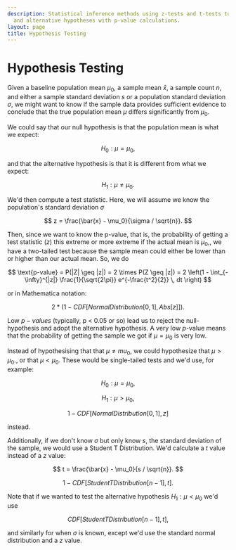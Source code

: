 ```yaml
---
description: Statistical inference methods using z-tests and t-tests to evaluate null
  and alternative hypotheses with p-value calculations.
layout: page
title: Hypothesis Testing
---
```


# Hypothesis Testing

Given a baseline population mean $\mu_0,$ a sample mean $\bar{x},$ a sample count $n,$ and either a sample standard deviation $s$ or a population standard deviation $\sigma,$ we might want to know if the sample data provides sufficient evidence to conclude that the true population mean $\mu$ differs significantly from $\mu_0.$

We could say that our null hypothesis is that the population mean is what we expect:

$$ H_0: \mu = \mu_0, $$

and that the alternative hypothesis is that it is different from what we expect:

$$ H_1: \mu \neq \mu_0. $$

We'd then compute a test statistic. Here, we will assume we know the population's standard deviation $\sigma$ 

$$ z = \frac{\bar{x} - \mu_0}{\sigma / \sqrt{n}}. $$

Then, since we want to know the p-value, that is, the probability of getting a test statistic ($z$) this extreme or more extreme if the actual mean is $\mu_0,$, we have a two-tailed test because the sample mean could either be lower than or higher than our actual mean. So, we do

$$ \text{p-value} = P(|Z| \geq |z|) = 2 \times P(Z \geq |z|) = 2 \left(1 - \int_{-\infty}^{|z|} \frac{1}{\sqrt{2\pi}} e^{-\frac{t^2}{2}} \, dt \right) $$

or in Mathematica notation:

$$ 2 * (1 - CDF[NormalDistribution[0, 1], Abs[z]]). $$

Low $p-values$ (typically, p < 0.05 or so) lead us to reject the null-hypothesis and adopt the alternative hypothesis. A very low $p$-value means that the probability of getting the sample we got if $\mu = \mu_0$ is very low.

Instead of hypothesising that that $\mu \neq mu_0,$ we could hypothesize that $\mu > \mu_0.$, or that $\mu < \mu_0.$ These would be single-tailed tests and we'd use, for example:

$$ H_0: \mu = \mu_0, $$

$$ H_1: \mu > \mu_0, $$

$$ 1 - CDF[NormalDistribution[0, 1], z] $$
 
instead.

Additionally, if we don't know $\sigma$ but only know $s,$ the standard deviation of the sample, we would use a Student T Distribution. We'd calculate a $t$ value instead of a $z$ value:

$$ t = \frac{\bar{x} - \mu_0}{s / \sqrt{n}}. $$

$$ 1 - CDF[StudentTDistribution[n-1], t]. $$

Note that if we wanted to test the alternative hypothesis $H_1: \mu < \mu_0$ we'd use

$$ CDF[StudentTDistribution[n-1], t], $$

and similarly for when $\sigma$ is known, except we'd use the standard normal distribution and a $z$ value.